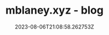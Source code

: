 ---
title: "mblaney.xyz - blog"
category: "IndieWeb & Personal Blogs"
site_url: https://mblaney.xyz/blog
feed_url: https://mblaney.xyz/rss/index.php?page=blog
date: 2023-08-06T21:08:58.262753Z
domain: mblaney.xyz

---
